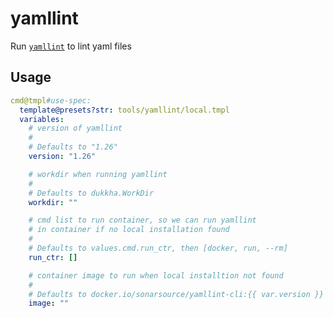 # yamllint

Run [`yamllint`](https://github.com/adrienverge/yamllint) to lint yaml files

## Usage

```yaml
cmd@tmpl#use-spec:
  template@presets?str: tools/yamllint/local.tmpl
  variables:
    # version of yamllint
    #
    # Defaults to "1.26"
    version: "1.26"

    # workdir when running yamllint
    #
    # Defaults to dukkha.WorkDir
    workdir: ""

    # cmd list to run container, so we can run yamllint
    # in container if no local installation found
    #
    # Defaults to values.cmd.run_ctr, then [docker, run, --rm]
    run_ctr: []

    # container image to run when local installtion not found
    #
    # Defaults to docker.io/sonarsource/yamllint-cli:{{ var.version }}
    image: ""
```

